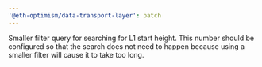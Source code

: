 ```yaml
---
'@eth-optimism/data-transport-layer': patch
---
```


Smaller filter query for searching for L1 start height. This number should be configured so that the search does not need to happen because using a smaller filter will cause it to take too long.
